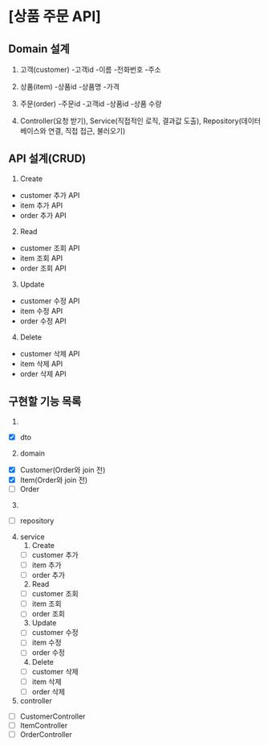 # [상품 주문 API]

## Domain 설계
1. 고객(customer)
   -고객id
   -이름
   -전화번호
   -주소

2. 상품(item)
   -상품id
   -상품명
   -가격

3. 주문(order)
   -주문id
   -고객id
   -상품id
   -상품 수량

4. Controller(요청 받기), Service(직접적인 로직, 결과값 도출), Repository(데이터베이스와 연결, 직접 접근, 불러오기)

## API 설계(CRUD)
1. Create
- customer 추가 API
- item 추가 API
- order 추가 API
2. Read
- customer 조회 API
- item 조회 API
- order 조회 API
3. Update
- customer 수정 API
- item 수정 API
- order 수정 API
4. Delete
- customer 삭제 API
- item 삭제 API
- order 삭제 API


## 구현할 기능 목록
1. 
- [x] dto 
2. domain
- [x] Customer(Order와 join 전)
- [x] Item(Order와 join 전)
- [ ] Order
3.
- [ ] repository
4. service
   1. Create
   - [ ] customer 추가
   - [ ] item 추가
   - [ ] order 추가
   2. Read
   - [ ] customer 조회
   - [ ] item 조회
   - [ ] order 조회
   3. Update
   - [ ] customer 수정
   - [ ] item 수정
   - [ ] order 수정
   4. Delete
   - [ ] customer 삭제
   - [ ] item 삭제
   - [ ] order 삭제
5. controller
- [ ] CustomerController
- [ ] ItemController
- [ ] OrderController